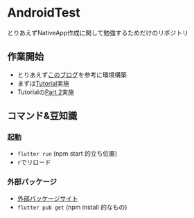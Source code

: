 # AndroidTest

とりあえずNativeApp作成に関して勉強するためだけのリポジトリ

## 作業開始

* とりあえず[このブログ](https://nekodeki.com/windows-vscode%E3%81%A7flutter%E7%92%B0%E5%A2%83%E4%BD%9C%E6%88%90/)を参考に環境構築
* まずは[Tutorial](https://flutter.dev/docs/get-started/codelab)実施
* Tutorialの[Part 2](https://codelabs.developers.google.com/codelabs/first-flutter-app-pt2#0)実施



## コマンド&豆知識

### 起動

* `flutter run` (npm start 的立ち位置)
* `r`でリロード

### 外部パッケージ

* [外部パッケージサイト](https://pub.dev/)
* `flutter pub get` (npm install 的なもの)

